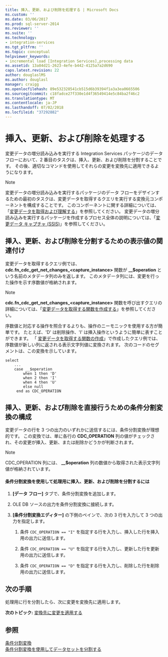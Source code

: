 ```yaml
---
title: 挿入、更新、および削除を処理する | Microsoft Docs
ms.custom: ''
ms.date: 03/06/2017
ms.prod: sql-server-2014
ms.reviewer: ''
ms.suite: ''
ms.technology:
- integration-services
ms.tgt_pltfrm: ''
ms.topic: conceptual
helpviewer_keywords:
- incremental load [Integration Services],processing data
ms.assetid: 13a84d21-2623-4efe-b442-4125a7a2d690
caps.latest.revision: 22
author: douglaslMS
ms.author: douglasl
manager: craigg
ms.openlocfilehash: 89e532328541cb515d6b39394f1a3a3ea0665506
ms.sourcegitcommit: c18fadce27f330e1d4f36549414e5c84ba2f46c2
ms.translationtype: MT
ms.contentlocale: ja-JP
ms.lasthandoff: 07/02/2018
ms.locfileid: "37292882"
---
```

# <a name="process-inserts-updates-and-deletes"></a>挿入、更新、および削除を処理する
  変更データの増分読み込みを実行する Integration Services パッケージのデータ フローにおいて、2 番目のタスクは、挿入、更新、および削除を分割することです。 その後、適切なコマンドを使用してそれらの変更を変換先に適用できるようになります。  
  
> [!NOTE]  
>  変更データの増分読み込みを実行するパッケージのデータ フローをデザインするための最初のタスクは、変更データを取得するクエリを実行する変換元コンポーネントを構成することです。 このコンポーネントに関する詳細については、「[変更データを取得および理解する](retrieve-and-understand-the-change-data.md)」を参照してください。 変更データの増分読み込みを実行するパッケージを作成するプロセス全体の説明については、「[変更データ キャプチャ &#40;SSIS&#41;](change-data-capture-ssis.md)」を参照してください。  
  
## <a name="associating-friendly-values-to-separate-inserts-updates-and-deletes"></a>挿入、更新、および削除を分割するための表示値の関連付け  
 変更データを取得するクエリ例では、**cdc.fn_cdc_get_net_changes_<capture_instance>** 関数が **__$operation** という名前のメタデータ列のみを返します。 このメタデータ列には、変更を行った操作を示す序数値が格納されます。  
  
> [!NOTE]  
>  **cdc.fn_cdc_get_net_changes_<capture_instance>** 関数を呼び出すクエリの詳細については、「[変更データを取得する関数を作成する](create-the-function-to-retrieve-the-change-data.md)」を参照してください。  
  
 序数値と対応する操作を照合するよりも、操作のニーモニックを使用する方が簡単です。 たとえば、'D' は削除操作、'I' は挿入操作というように簡単に表すことができます。 「 [変更データを取得する関数の作成](create-the-function-to-retrieve-the-change-data.md)」で作成したクエリ例では、序数値が新しい列に返される表示文字列値に変換されます。 次のコードのセグメントは、この変換を示しています。  
  
```  
select   
    ...  
    case __$operation  
        when 1 then 'D'  
        when 2 then 'I'  
        when 4 then 'U'  
        else null  
     end as CDC_OPERATION  
```  
  
## <a name="configuring-a-conditional-split-transformation-to-direct-inserts-updates-and-deletes"></a>挿入、更新、および削除を直接行うための条件分割変換の構成  
 変更データの行を 3 つの出力のいずれかに送信するには、条件分割変換が理想的です。 この変換では、単に各行の **CDC_OPERATION** 列の値がチェックされ、その変更が挿入、更新、または削除かどうかが判断されます。  
  
> [!NOTE]  
>  CDC_OPERATION 列には、 **__$operation** 列の数値から取得された表示文字列値が格納されています。  
  
#### <a name="to-split-inserts-updates-and-deletes-for-processing-by-using-a-conditional-split-transformation"></a>条件分割変換を使用して処理用に挿入、更新、および削除を分割するには  
  
1.  **[データ フロー]** タブで、条件分割変換を追加します。  
  
2.  OLE DB ソースの出力を条件分割変換に接続します。  
  
3.  **[条件分割変換エディター]** の下側のペインで、次の 3 行を入力して 3 つの出力を指定します。  
  
    1.  条件 `CDC_OPERATION == "I"` を指定する行を入力し、挿入した行を挿入用の出力に送信します。  
  
    2.  条件 `CDC_OPERATION == "U"` を指定する行を入力し、更新した行を更新用の出力に送信します。  
  
    3.  条件 `CDC_OPERATION == "D"` を指定する行を入力し、削除した行を削除用の出力に送信します。  
  
## <a name="next-step"></a>次の手順  
 処理用に行を分割したら、次に変更を変換先に適用します。  
  
 **次のトピック:** [変換先に変更を適用する](apply-the-changes-to-the-destination.md)  
  
## <a name="see-also"></a>参照  
 [条件分割変換](../data-flow/transformations/conditional-split-transformation.md)   
 [条件分割変換を使用してデータセットを分割する](../data-flow/transformations/split-a-dataset-by-using-the-conditional-split-transformation.md)  
  
  
